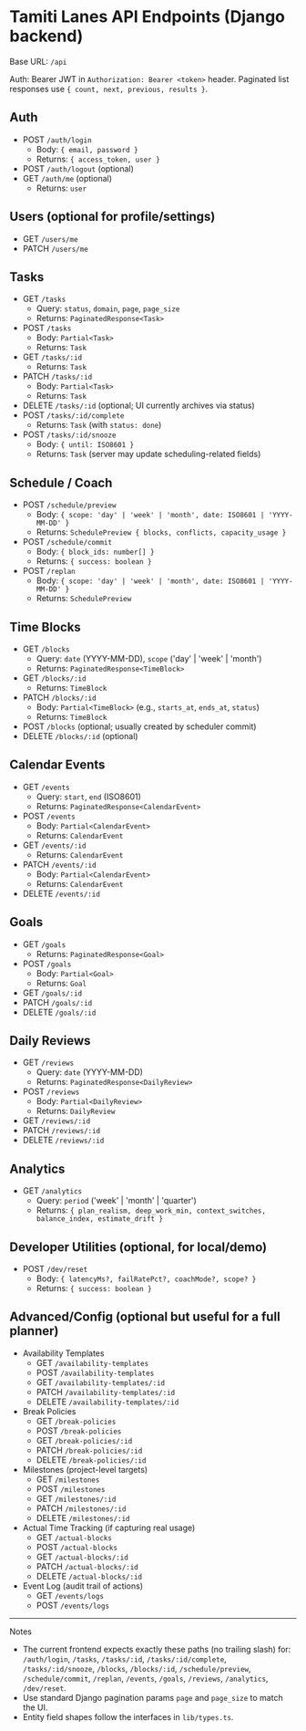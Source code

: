 # Tamiti Lanes API Endpoints (Django backend)

Base URL: `/api`

Auth: Bearer JWT in `Authorization: Bearer <token>` header. Paginated list responses use `{ count, next, previous, results }`.

## Auth
- POST `/auth/login`
  - Body: `{ email, password }`
  - Returns: `{ access_token, user }`
- POST `/auth/logout` (optional)
- GET `/auth/me` (optional)
  - Returns: `user`

## Users (optional for profile/settings)
- GET `/users/me`
- PATCH `/users/me`

## Tasks
- GET `/tasks`
  - Query: `status`, `domain`, `page`, `page_size`
  - Returns: `PaginatedResponse<Task>`
- POST `/tasks`
  - Body: `Partial<Task>`
  - Returns: `Task`
- GET `/tasks/:id`
  - Returns: `Task`
- PATCH `/tasks/:id`
  - Body: `Partial<Task>`
  - Returns: `Task`
- DELETE `/tasks/:id` (optional; UI currently archives via status)
- POST `/tasks/:id/complete`
  - Returns: `Task` (with `status: done`)
- POST `/tasks/:id/snooze`
  - Body: `{ until: ISO8601 }`
  - Returns: `Task` (server may update scheduling-related fields)

## Schedule / Coach
- POST `/schedule/preview`
  - Body: `{ scope: 'day' | 'week' | 'month', date: ISO8601 | 'YYYY-MM-DD' }`
  - Returns: `SchedulePreview { blocks, conflicts, capacity_usage }`
- POST `/schedule/commit`
  - Body: `{ block_ids: number[] }`
  - Returns: `{ success: boolean }`
- POST `/replan`
  - Body: `{ scope: 'day' | 'week' | 'month', date: ISO8601 | 'YYYY-MM-DD' }`
  - Returns: `SchedulePreview`

## Time Blocks
- GET `/blocks`
  - Query: `date` (YYYY-MM-DD), `scope` ('day' | 'week' | 'month')
  - Returns: `PaginatedResponse<TimeBlock>`
- GET `/blocks/:id`
  - Returns: `TimeBlock`
- PATCH `/blocks/:id`
  - Body: `Partial<TimeBlock>` (e.g., `starts_at`, `ends_at`, `status`)
  - Returns: `TimeBlock`
- POST `/blocks` (optional; usually created by scheduler commit)
- DELETE `/blocks/:id` (optional)

## Calendar Events
- GET `/events`
  - Query: `start`, `end` (ISO8601)
  - Returns: `PaginatedResponse<CalendarEvent>`
- POST `/events`
  - Body: `Partial<CalendarEvent>`
  - Returns: `CalendarEvent`
- GET `/events/:id`
  - Returns: `CalendarEvent`
- PATCH `/events/:id`
  - Body: `Partial<CalendarEvent>`
  - Returns: `CalendarEvent`
- DELETE `/events/:id`

## Goals
- GET `/goals`
  - Returns: `PaginatedResponse<Goal>`
- POST `/goals`
  - Body: `Partial<Goal>`
  - Returns: `Goal`
- GET `/goals/:id`
- PATCH `/goals/:id`
- DELETE `/goals/:id`

## Daily Reviews
- GET `/reviews`
  - Query: `date` (YYYY-MM-DD)
  - Returns: `PaginatedResponse<DailyReview>`
- POST `/reviews`
  - Body: `Partial<DailyReview>`
  - Returns: `DailyReview`
- GET `/reviews/:id`
- PATCH `/reviews/:id`
- DELETE `/reviews/:id`

## Analytics
- GET `/analytics`
  - Query: `period` ('week' | 'month' | 'quarter')
  - Returns: `{ plan_realism, deep_work_min, context_switches, balance_index, estimate_drift }`

## Developer Utilities (optional, for local/demo)
- POST `/dev/reset`
  - Body: `{ latencyMs?, failRatePct?, coachMode?, scope? }`
  - Returns: `{ success: boolean }`

## Advanced/Config (optional but useful for a full planner)
- Availability Templates
  - GET `/availability-templates`
  - POST `/availability-templates`
  - GET `/availability-templates/:id`
  - PATCH `/availability-templates/:id`
  - DELETE `/availability-templates/:id`
- Break Policies
  - GET `/break-policies`
  - POST `/break-policies`
  - GET `/break-policies/:id`
  - PATCH `/break-policies/:id`
  - DELETE `/break-policies/:id`
- Milestones (project-level targets)
  - GET `/milestones`
  - POST `/milestones`
  - GET `/milestones/:id`
  - PATCH `/milestones/:id`
  - DELETE `/milestones/:id`
- Actual Time Tracking (if capturing real usage)
  - GET `/actual-blocks`
  - POST `/actual-blocks`
  - GET `/actual-blocks/:id`
  - PATCH `/actual-blocks/:id`
  - DELETE `/actual-blocks/:id`
- Event Log (audit trail of actions)
  - GET `/events/logs`
  - POST `/events/logs`

---

Notes
- The current frontend expects exactly these paths (no trailing slash) for: `/auth/login`, `/tasks`, `/tasks/:id`, `/tasks/:id/complete`, `/tasks/:id/snooze`, `/blocks`, `/blocks/:id`, `/schedule/preview`, `/schedule/commit`, `/replan`, `/events`, `/goals`, `/reviews`, `/analytics`, `/dev/reset`.
- Use standard Django pagination params `page` and `page_size` to match the UI.
- Entity field shapes follow the interfaces in `lib/types.ts`.

